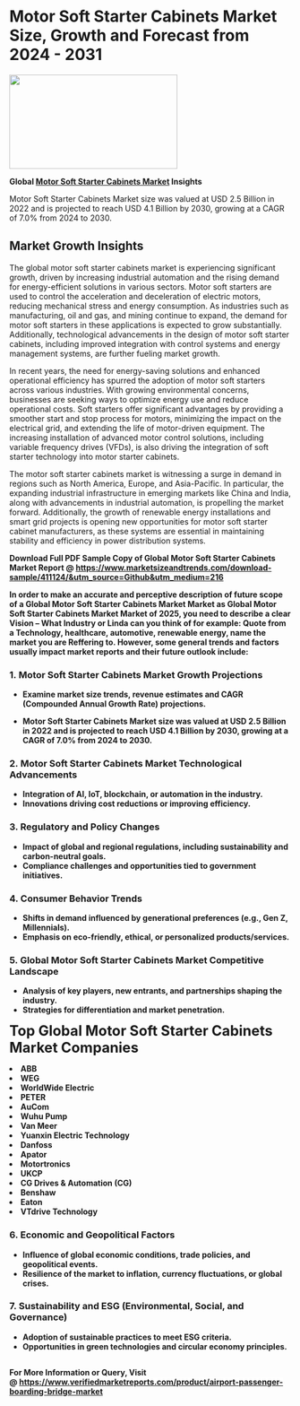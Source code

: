 <H1>Motor Soft Starter Cabinets Market Size, Growth and Forecast from 2024 - 2031</H1><img class="aligncenter size-medium wp-image-584254" src="https://thirdeyenews.in/wp-content/uploads/2024/09/Global-Market-Research-300x168.jpeg" alt="" width="300" height="168" /><p><strong>Global&nbsp;<a href="https://www.marketsizeandtrends.com/download-sample/411124/&amp;utm_source=Github&utm_medium=216">Motor Soft Starter Cabinets Market</a> Insights</strong></p><p>Motor Soft Starter Cabinets Market size was valued at USD 2.5 Billion in 2022 and is projected to reach USD 4.1 Billion by 2030, growing at a CAGR of 7.0% from 2024 to 2030.</p><p><h2>Market Growth Insights</h2> <p>The global motor soft starter cabinets market is experiencing significant growth, driven by increasing industrial automation and the rising demand for energy-efficient solutions in various sectors. Motor soft starters are used to control the acceleration and deceleration of electric motors, reducing mechanical stress and energy consumption. As industries such as manufacturing, oil and gas, and mining continue to expand, the demand for motor soft starters in these applications is expected to grow substantially. Additionally, technological advancements in the design of motor soft starter cabinets, including improved integration with control systems and energy management systems, are further fueling market growth.</p> <p><strong></strong></p> <p>In recent years, the need for energy-saving solutions and enhanced operational efficiency has spurred the adoption of motor soft starters across various industries. With growing environmental concerns, businesses are seeking ways to optimize energy use and reduce operational costs. Soft starters offer significant advantages by providing a smoother start and stop process for motors, minimizing the impact on the electrical grid, and extending the life of motor-driven equipment. The increasing installation of advanced motor control solutions, including variable frequency drives (VFDs), is also driving the integration of soft starter technology into motor starter cabinets.</p> <p>The motor soft starter cabinets market is witnessing a surge in demand in regions such as North America, Europe, and Asia-Pacific. In particular, the expanding industrial infrastructure in emerging markets like China and India, along with advancements in industrial automation, is propelling the market forward. Additionally, the growth of renewable energy installations and smart grid projects is opening new opportunities for motor soft starter cabinet manufacturers, as these systems are essential in maintaining stability and efficiency in power distribution systems.</p> <p><strong></p><p><span class=""><strong>Download Full PDF Sample Copy of Global Motor Soft Starter Cabinets Market Report</strong> @ <a href="https://www.marketsizeandtrends.com/download-sample/411124/&amp;utm_source=Github&utm_medium=216" target="_blank">https://www.marketsizeandtrends.com/download-sample/411124/&amp;utm_source=Github&utm_medium=216</a></span></p><p>In order to make an accurate and perceptive description of future scope of a Global&nbsp;Motor Soft Starter Cabinets Market Market as Global&nbsp;Motor Soft Starter Cabinets Market Market of 2025, you need to describe a clear Vision &ndash; What Industry or Linda can you think of for example: Quote from a Technology, healthcare, automotive, renewable energy, name the market you are Reffering to. However, some general trends and factors usually impact market reports and their future outlook include:</p><h3>1.&nbsp;<strong>Motor Soft Starter Cabinets Market Growth Projections</strong></h3><ul><li>Examine market size trends, revenue estimates and CAGR (Compounded Annual Growth Rate) projections.</li><li><p>Motor Soft Starter Cabinets Market size was valued at USD 2.5 Billion in 2022 and is projected to reach USD 4.1 Billion by 2030, growing at a CAGR of 7.0% from 2024 to 2030.</p></li></ul><h3>2.&nbsp;<strong>Motor Soft Starter Cabinets Market Technological Advancements</strong></h3><ul><li>Integration of AI, IoT, blockchain, or automation in the industry.</li><li>Innovations driving cost reductions or improving efficiency.</li></ul><h3>3.&nbsp;<strong>Regulatory and Policy Changes</strong></h3><ul><li>Impact of global and regional regulations, including sustainability and carbon-neutral goals.</li><li>Compliance challenges and opportunities tied to government initiatives.</li></ul><h3>4.&nbsp;<strong>Consumer Behavior Trends</strong></h3><ul><li>Shifts in demand influenced by generational preferences (e.g., Gen Z, Millennials).</li><li>Emphasis on eco-friendly, ethical, or personalized products/services.</li></ul><h3>5.&nbsp;<strong>Global Motor Soft Starter Cabinets Market Competitive Landscape</strong></h3><ul><li>Analysis of key players, new entrants, and partnerships shaping the industry.</li><li>Strategies for differentiation and market penetration.</li></ul><p data-pm-slice="1 1 []"><span style="color: inherit; font-family: inherit; font-size: 25px;">Top Global Motor Soft Starter Cabinets Market Companies</span></p><div class="" data-test-id=""><p><li>ABB</li><li> WEG</li><li> WorldWide Electric</li><li> PETER</li><li> AuCom</li><li> Wuhu Pump</li><li> Van Meer</li><li> Yuanxin Electric Technology</li><li> Danfoss</li><li> Apator</li><li> Motortronics</li><li> UKCP</li><li> CG Drives & Automation (CG)</li><li> Benshaw</li><li> Eaton</li><li> VTdrive Technology</li></p></div><h3>6.&nbsp;<strong>Economic and Geopolitical Factors</strong></h3><ul><li>Influence of global economic conditions, trade policies, and geopolitical events.</li><li>Resilience of the market to inflation, currency fluctuations, or global crises.</li></ul><h3>7.&nbsp;<strong>Sustainability and ESG (Environmental, Social, and Governance)</strong></h3><ul><li>Adoption of sustainable practices to meet ESG criteria.</li><li>Opportunities in green technologies and circular economy principles.</li></ul><h2><strong style="font-size: 14px;">For More Information or Query, Visit @&nbsp;</strong><a style="background-color: #ffffff; font-size: 14px;" href="https://www.marketsizeandtrends.com/report/motor-soft-starter-cabinets-market/" target="_blank">https://www.verifiedmarketreports.com/product/airport-passenger-boarding-bridge-market</a></h2>
